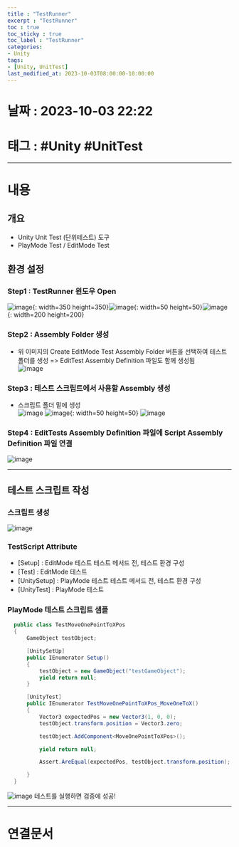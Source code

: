 ```yaml
---
title : "TestRunner"
excerpt : "TestRunner"
toc : true
toc_sticky : true
toc_label : "TestRunner"
categories:
- Unity
tags:
- [Unity, UnitTest]
last_modified_at: 2023-10-03T08:00:00-10:00:00
---
```


# 날짜 : 2023-10-03 22:22

# 태그 :  #Unity #UnitTest
---

# 내용

## 개요
  - Unity Unit Test (단위테스트) 도구
  - PlayMode Test / EditMode Test

## 환경 설정

### Step1 : TestRunner 윈도우 Open  
![image](./../../assets/images/../../assets/Images/TestRunnerMenu.png){: width=350 height=350}![image](./../../assets/images/../../assets/Images/Arrow.png){: width=50 height=50}![image](./../../assets/images/../../assets/Images/TestRunnerWindow.png){: width=200 height=200}

### Step2 : Assembly Folder 생성
- 위 이미지의 Create EditMode Test Assembly Folder 버튼을 선택하여 테스트 폴더를 생성 => EditTest Assembly Definition 파일도 함께 생성됨  
![image](./../../assets/images/TestFolder%201.png)

### Step3 : 테스트 스크립트에서 사용할 Assembly 생성
- 스크립트 폴더 밑에 생성  
  ![image](CreateAssemblyDefinition.png)
![image](./../../assets/images/../../assets/Images/Arrow.png){: width=50 height=50} ![image](./../../assets/images/../../assets/Images/ScriptAssemblyDefinition.png) 

### Step4 : EditTests Assembly Definition 파일에 Script Assembly Definition 파일 연결
  ![image](./../../assets/images/../../assets/Images/AssemblyDefinitionInspector.png)

---  

## 테스트 스크립트 작성

### 스크립트 생성
![image](./../../assets/images/../../assets/Images/TestRunnerScriptMenu.png)

### TestScript Attribute
- [Setup] : EditMode 테스트 테스트 메서드 전, 테스트 환경 구성
- [Test] : EditMode 테스트
- [UnitySetup] : PlayMode 테스트 테스트 메서드 전, 테스트 환경 구성
- [UnityTest] : PlayMode 테스트

### PlayMode 테스트 스크립트 샘플

```c#
  public class TestMoveOnePointToXPos
  {
	  GameObject testObject;

	  [UnitySetUp]
	  public IEnumerator Setup()
	  {
		  testObject = new GameObject("testGameObject");
		  yield return null;
	  }

	  [UnityTest]
	  public IEnumerator TestMoveOnePointToXPos_MoveOneToX()
	  {
		  Vector3 expectedPos = new Vector3(1, 0, 0);
		  testObject.transform.position = Vector3.zero;

		  testObject.AddComponent<MoveOnePointToXPos>();

		  yield return null;

		  Assert.AreEqual(expectedPos, testObject.transform.position);

	  }
  }  
```

![image](./../../assets/images/../../assets/Images/TestRunnerWindowRun.png)
테스트를 실행하면 검증에 성공!

---

# 연결문서

